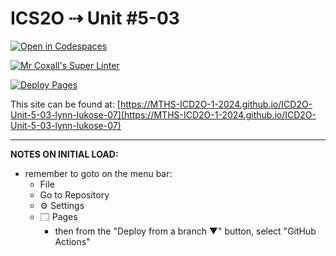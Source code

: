 # ICS2O ⇢ Unit #5-03

[![Open in Codespaces](https://classroom.github.com/assets/launch-codespace-2972f46106e565e64193e422d61a12cf1da4916b45550586e14ef0a7c637dd04.svg)](https://classroom.github.com/open-in-codespaces?assignment_repo_id=19369494)

[![Mr Coxall's Super Linter](https://github.com/MTHS-ICD2O-1-2024/ICD2O-Unit-5-03-lynn-lukose-07/workflows/Mr%20Coxall's%20Super%20Linter/badge.svg)](https://github.com/MTHS-ICD2O-1-2024/ICD2O-Unit-5-03-lynn-lukose-07/actions)

[![Deploy Pages](https://github.com/MTHS-ICD2O-1-2024/ICD2O-Unit-5-03-lynn-lukose-07/workflows/Deploy%20Pages/badge.svg)](https://github.com/MTHS-ICD2O-1-2024/ICD2O-Unit-5-03-lynn-lukose-07/actions)

This site can be found at: [https://MTHS-ICD2O-1-2024.github.io/ICD2O-Unit-5-03-lynn-lukose-07](https://MTHS-ICD2O-1-2024.github.io/ICD2O-Unit-5-03-lynn-lukose-07)

---

**NOTES ON INITIAL LOAD:**
- remember to goto on the menu bar:
  - File
  - Go to Repository
  - ⚙ Settings
  - 🗔 Pages
    - then from the "Deploy from a branch ▼" button, select "GitHub Actions"
